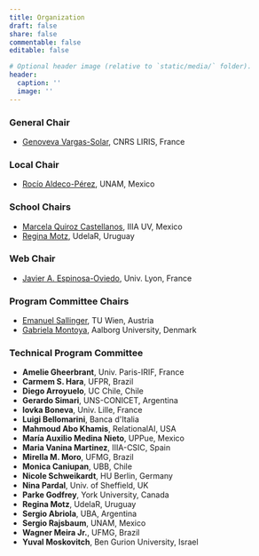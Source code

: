 ```yaml
---
title: Organization
draft: false
share: false
commentable: false
editable: false

# Optional header image (relative to `static/media/` folder).
header:
  caption: ''
  image: ''
---
```


### General Chair

* [Genoveva Vargas-Solar](mailto:genoveva.vargas-solar@cnrs.fr), CNRS LIRIS, France
 
### Local Chair
* [Rocío Aldeco-Pérez](mailto:raldeco@unam.mx), UNAM, Mexico 

### School Chairs
* [Marcela Quiroz Castellanos](mailto:maquiroz@uv.mx), IIIA UV, Mexico
* [Regina Motz](mailto:rmotz@fing.edu.uy), UdelaR, Uruguay

### Web Chair

* [Javier A. Espinosa-Oviedo](mailto:javier.espinosa@liris.cnrs.fr), Univ. Lyon, France


### Program Committee Chairs
* [Emanuel Sallinger](mailto:sallinger@dbai.tuwien.ac.at), TU Wien, Austria 
* [Gabriela Montoya](mailto:gmontoya@cs.aau.dk), Aalborg University, Denmark 

### Technical Program Committee

* **Amelie Gheerbrant**, Univ. Paris-IRIF, France
* **Carmem S. Hara**, UFPR, Brazil
* **Diego Arroyuelo**, UC Chile, Chile
* **Gerardo Simari**, UNS-CONICET, Argentina
* **Iovka Boneva**, Univ. Lille, France
* **Luigi Bellomarini**, Banca d'Italia
* **Mahmoud Abo Khamis**, RelationalAI, USA
* **María Auxilio Medina Nieto**, UPPue, Mexico
* **Maria Vanina Martinez**, IIIA-CSIC, Spain
* **Mirella M. Moro**, UFMG, Brazil
* **Monica Caniupan**, UBB, Chile
* **Nicole Schweikardt**, HU Berlin, Germany
* **Nina Pardal**, Univ. of Sheffield, UK
* **Parke Godfrey**, York University, Canada
* **Regina Motz**, UdelaR, Uruguay
* **Sergio Abriola**, UBA, Argentina
* **Sergio Rajsbaum**, UNAM, Mexico
* **Wagner Meira Jr.**, UFMG, Brazil
* **Yuval Moskovitch**, Ben Gurion University, Israel
